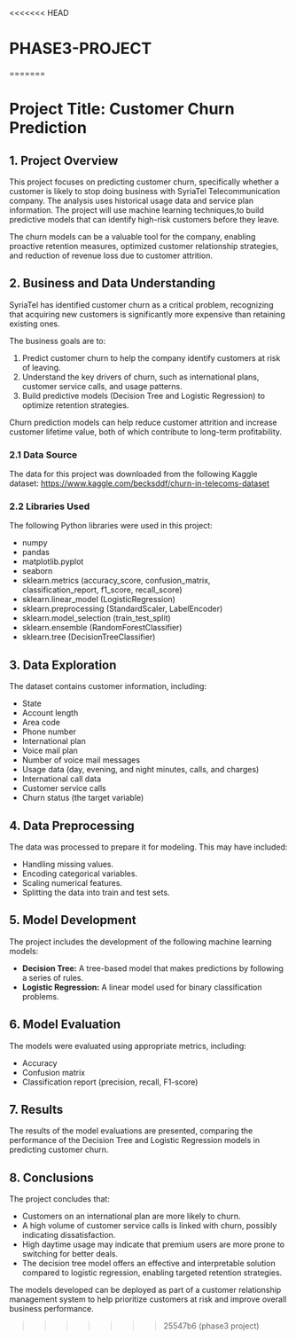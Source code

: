 <<<<<<< HEAD
# PHASE3-PROJECT
=======
# Project Title: Customer Churn Prediction

## 1. Project Overview
This project focuses on predicting customer churn, specifically whether a customer is likely to stop doing business with SyriaTel Telecommunication company. The analysis uses historical usage data and service plan information.  The project will use machine learning techniques,to build predictive models that can identify high-risk customers before they leave.

The churn models can be a valuable tool for the company, enabling proactive retention measures, optimized customer relationship strategies, and reduction of revenue loss due to customer attrition.

## 2. Business and Data Understanding
SyriaTel has identified customer churn as a critical problem, recognizing that acquiring new customers is significantly more expensive than retaining existing ones.

The business goals are to:
1.  Predict customer churn to help the company identify customers at risk of leaving.
2.  Understand the key drivers of churn, such as international plans, customer service calls, and usage patterns.
3.  Build predictive models (Decision Tree and Logistic Regression) to optimize retention strategies.

Churn prediction models can help reduce customer attrition and increase customer lifetime value, both of which contribute to long-term profitability.

### 2.1 Data Source
The data for this project was downloaded from the following Kaggle dataset:
https://www.kaggle.com/becksddf/churn-in-telecoms-dataset

### 2.2 Libraries Used
The following Python libraries were used in this project:
-  numpy
-  pandas
-  matplotlib.pyplot
-  seaborn
-  sklearn.metrics (accuracy_score, confusion_matrix, classification_report, f1_score, recall_score)
-  sklearn.linear_model (LogisticRegression)
-  sklearn.preprocessing (StandardScaler, LabelEncoder)
-  sklearn.model_selection (train_test_split)
-  sklearn.ensemble (RandomForestClassifier)
-  sklearn.tree (DecisionTreeClassifier)

## 3. Data Exploration
The dataset contains customer information, including:
- State
-  Account length
-  Area code
-  Phone number
-  International plan
-  Voice mail plan
-  Number of voice mail messages
-  Usage data (day, evening, and night minutes, calls, and charges)
-  International call data
-  Customer service calls
-  Churn status (the target variable)

## 4. Data Preprocessing
The data was processed to prepare it for modeling. This may have included:
-   Handling missing values.
-   Encoding categorical variables.
-   Scaling numerical features.
-   Splitting the data into train and test sets.

## 5. Model Development
The project includes the development of the following machine learning models:
- **Decision Tree:** A tree-based model that makes predictions by following a series of rules.
- **Logistic Regression:** A linear model used for binary classification problems.

## 6. Model Evaluation
The models were evaluated using appropriate metrics, including:
- Accuracy
- Confusion matrix
- Classification report (precision, recall, F1-score)

## 7. Results
The results of the model evaluations are presented, comparing the performance of the Decision Tree and Logistic Regression models in predicting customer churn.

## 8. Conclusions
The project concludes that:
- Customers on an international plan are more likely to churn.
- A high volume of customer service calls is linked with churn, possibly indicating dissatisfaction.
- High daytime usage may indicate that premium users are more prone to switching for better deals.
- The decision tree model offers an effective and interpretable solution compared to logistic regression, enabling targeted retention strategies.

The models developed can be deployed as part of a customer relationship management system to help prioritize customers at risk and improve overall business performance.
>>>>>>> 25547b6 (phase3 project)
